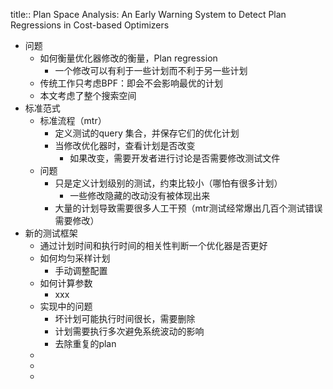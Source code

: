 title:: Plan Space Analysis: An Early Warning System to Detect Plan Regressions in Cost-based Optimizers

- 问题
	- 如何衡量优化器修改的衡量，Plan regression
		- 一个修改可以有利于一些计划而不利于另一些计划
	- 传统工作只考虑BPF：即会不会影响最优的计划
	- 本文考虑了整个搜索空间
- 标准范式
	- 标准流程（mtr）
		- 定义测试的query 集合，并保存它们的优化计划
		- 当修改优化器时，查看计划是否改变
			- 如果改变，需要开发者进行讨论是否需要修改测试文件
	- 问题
		- 只是定义计划级别的测试，约束比较小（哪怕有很多计划）
			- 一些修改隐藏的改动没有被体现出来
		- 大量的计划导致需要很多人工干预（mtr测试经常爆出几百个测试错误需要修改）
- 新的测试框架
	- 通过计划时间和执行时间的相关性判断一个优化器是否更好
	- 如何均匀采样计划
		- 手动调整配置
	- 如何计算参数
		- xxx
	- 实现中的问题
		- 坏计划可能执行时间很长，需要删除
		- 计划需要执行多次避免系统波动的影响
		- 去除重复的plan
	-
	-
	-